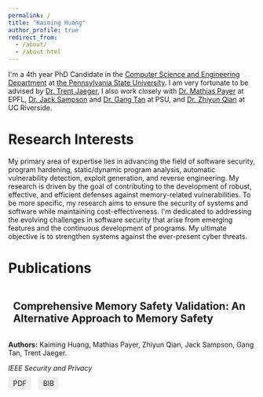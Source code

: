 ```yaml
---
permalink: /
title: "Kaiming Huang"
author_profile: true
redirect_from: 
  - /about/
  - /about.html
---
```


I'm a 4th year PhD Candidate in the [Computer Science and Engineering Department](https://www.eecs.psu.edu/) at [the Pennsylvania State University](https://www.psu.edu/). I am very fortunate to be advised by [Dr. Trent Jaeger](http://trentjaeger.com/), I also work closely with [Dr. Mathias Payer](https://nebelwelt.net/) at EPFL, [Dr. Jack Sampson](https://www.cse.psu.edu/~jms1257/) and [Dr. Gang Tan](https://www.cse.psu.edu/~gxt29/) at PSU, and [Dr. Zhiyun Qian](https://www.cs.ucr.edu/~zhiyunq/) at UC Riverside.

Research Interests
======
My primary area of expertise lies in advancing the field of software security, program hardening, static/dynamic program analysis, automatic vulnerability detection, exploit generation, and reverse engineering. My research is driven by the goal of contributing to the development of robust, effective, and efficient defenses against memory-related vulnerabilities. To be more specific, my research aims to ensure the security of systems and software while maintaining cost-effectiveness. I'm dedicated to addressing the evolving challenges in software security that arise from emerging features and the continuous development of programs. My ultimate objective is to strengthen systems against the ever-present cyber threats.

Publications
======
<div style="margin-bottom: 20px;">
  <h2 style="display: inline-block; margin-left: 10px;">Comprehensive Memory Safety Validation: An Alternative Approach to Memory Safety</h2>
  <p><strong>Authors:</strong> Kaiming Huang, Mathias Payer, Zhiyun Qian, Jack Sampson, Gang Tan, Trent Jaeger.</p>
  <p><em>IEEE Security and Privacy</em></p>
  <div style="margin-top: 10px;">
    <a href="[link_to_paper_pdf](https://www.computer.org/csdl/magazine/sp/5555/01/10491404/1VSc5I8bM1q)" style="background-color: #f0f0f0; padding: 5px 10px; border-radius: 5px; text-decoration: none; margin-right: 10px;">PDF</a>
    <a href="link_to_bibtex" style="background-color: #f0f0f0; padding: 5px 10px; border-radius: 5px; text-decoration: none;">BIB</a>
  </div>
</div>
